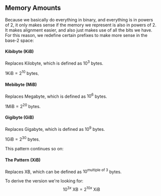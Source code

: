 ## Memory Amounts

Because we basically do everything in binary, and everything is in powers of 2, it only makes sense if the memory we represent is also in powers of 2. It makes alignment easier, and also just makes use of all the bits we have. For this reason, we redefine certain prefixes to make more sense in the base-2 space:

#### Kibibyte (KiB)
Replaces Kilobyte, which is defined as $10^3$ bytes.

$1\text{KiB}=2^{10}\text{ bytes}$.

#### Mebibyte (MiB)
Replaces Megabyte, which is defined as $10^6$ bytes.

$1\text{MiB}=2^{20}\text{ bytes}$.

#### Gigibyte (GiB)
Replaces Gigabyte, which is defined as $10^9$ bytes.

$1\text{GiB}=2^{30}\text{ bytes}$.

This pattern continues so on:
#### The Pattern (XiB)
Replaces XB, which can be defined as $10^\text{multiple of 3}$ bytes.

To derive the version we're looking for: 
$$
10^{3x}\text{ XB}=2^{10x}\text{ XiB}
$$
